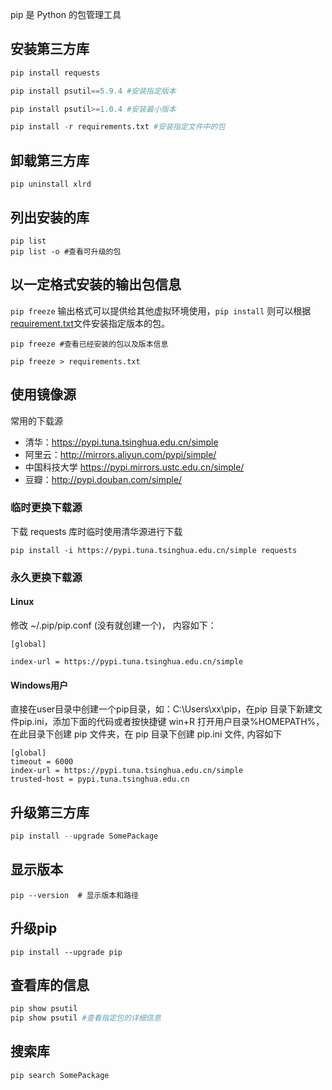 pip 是 Python 的包管理工具

## 安装第三方库
```python
pip install requests

pip install psutil==5.9.4 #安装指定版本

pip install psutil>=1.0.4 #安装最小版本

pip install -r requirements.txt #安装指定文件中的包
```

## 卸载第三方库

```
pip uninstall xlrd
```

## 列出安装的库

```
pip list
pip list -o #查看可升级的包
```

## 以一定格式安装的输出包信息

`pip freeze` 输出格式可以提供给其他虚拟环境使用，`pip install` 则可以根据 [requirement.txt](requirement.txt.md)文件安装指定版本的包。

```
pip freeze #查看已经安装的包以及版本信息

pip freeze > requirements.txt
```


## 使用镜像源

常用的下载源

+ 清华：https://pypi.tuna.tsinghua.edu.cn/simple
+ 阿里云：http://mirrors.aliyun.com/pypi/simple/
+ 中国科技大学 https://pypi.mirrors.ustc.edu.cn/simple/
+ 豆瓣：http://pypi.douban.com/simple/


### 临时更换下载源
下载 requests 库时临时使用清华源进行下载

```
pip install -i https://pypi.tuna.tsinghua.edu.cn/simple requests
```


### 永久更换下载源
#### Linux
修改 ~/.pip/pip.conf (没有就创建一个)， 内容如下：

```
[global]

index-url = https://pypi.tuna.tsinghua.edu.cn/simple

```

#### Windows用户

直接在user目录中创建一个pip目录，如：C:\Users\xx\pip，在pip 目录下新建文件pip.ini，添加下面的代码或者按快捷键 win+R 打开用户目录%HOMEPATH%，在此目录下创建 pip 文件夹，在 pip 目录下创建 pip.ini 文件, 内容如下

```
[global] 
timeout = 6000 
index-url = https://pypi.tuna.tsinghua.edu.cn/simple 
trusted-host = pypi.tuna.tsinghua.edu.cn

```

## 升级第三方库

```python
pip install --upgrade SomePackage
```

## 显示版本

```
pip --version  # 显示版本和路径
```

## 升级pip

```
pip install --upgrade pip
```

## 查看库的信息

```python
pip show psutil
pip show psutil #查看指定包的详细信息
```

## 搜索库

```python
pip search SomePackage
```

